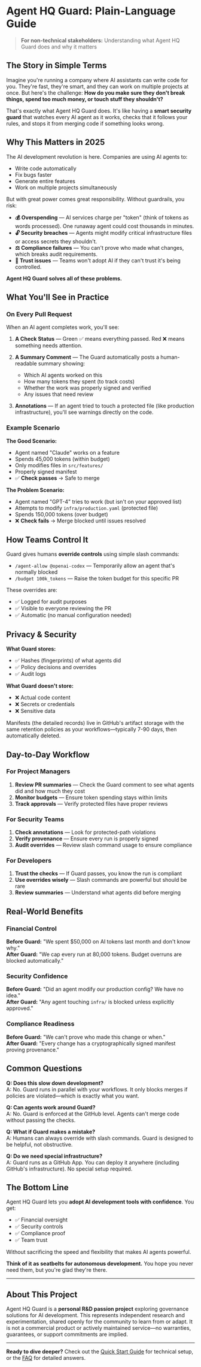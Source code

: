 # Agent HQ Guard: Plain-Language Guide

> **For non-technical stakeholders:** Understanding what Agent HQ Guard does and why it matters

## The Story in Simple Terms

Imagine you're running a company where AI assistants can write code for you. They're fast, they're smart, and they can work on multiple projects at once. But here's the challenge: **How do you make sure they don't break things, spend too much money, or touch stuff they shouldn't?**

That's exactly what Agent HQ Guard does. It's like having a **smart security guard** that watches every AI agent as it works, checks that it follows your rules, and stops it from merging code if something looks wrong.

## Why This Matters in 2025

The AI development revolution is here. Companies are using AI agents to:

- Write code automatically
- Fix bugs faster
- Generate entire features
- Work on multiple projects simultaneously

But with great power comes great responsibility. Without guardrails, you risk:

- **💰 Overspending** — AI services charge per "token" (think of tokens as words processed). One runaway agent could cost thousands in minutes.
- **🔓 Security breaches** — Agents might modify critical infrastructure files or access secrets they shouldn't.
- **⚖️ Compliance failures** — You can't prove who made what changes, which breaks audit requirements.
- **🤝 Trust issues** — Teams won't adopt AI if they can't trust it's being controlled.

**Agent HQ Guard solves all of these problems.**

## What You'll See in Practice

### On Every Pull Request

When an AI agent completes work, you'll see:

1. **A Check Status** — Green ✅ means everything passed. Red ❌ means something needs attention.
2. **A Summary Comment** — The Guard automatically posts a human-readable summary showing:
   - Which AI agents worked on this
   - How many tokens they spent (to track costs)
   - Whether the work was properly signed and verified
   - Any issues that need review

3. **Annotations** — If an agent tried to touch a protected file (like production infrastructure), you'll see warnings directly on the code.

### Example Scenario

**The Good Scenario:**

- Agent named "Claude" works on a feature
- Spends 45,000 tokens (within budget)
- Only modifies files in `src/features/`
- Properly signed manifest
- ✅ **Check passes** → Safe to merge

**The Problem Scenario:**

- Agent named "GPT-4" tries to work (but isn't on your approved list)
- Attempts to modify `infra/production.yaml` (protected file)
- Spends 150,000 tokens (over budget)
- ❌ **Check fails** → Merge blocked until issues resolved

## How Teams Control It

Guard gives humans **override controls** using simple slash commands:

- `/agent-allow @openai-codex` — Temporarily allow an agent that's normally blocked
- `/budget 100k_tokens` — Raise the token budget for this specific PR

These overrides are:

- ✅ Logged for audit purposes
- ✅ Visible to everyone reviewing the PR
- ✅ Automatic (no manual configuration needed)

## Privacy & Security

**What Guard stores:**

- ✅ Hashes (fingerprints) of what agents did
- ✅ Policy decisions and overrides
- ✅ Audit logs

**What Guard doesn't store:**

- ❌ Actual code content
- ❌ Secrets or credentials
- ❌ Sensitive data

Manifests (the detailed records) live in GitHub's artifact storage with the same retention policies as your workflows—typically 7-90 days, then automatically deleted.

## Day-to-Day Workflow

### For Project Managers

1. **Review PR summaries** — Check the Guard comment to see what agents did and how much they cost
2. **Monitor budgets** — Ensure token spending stays within limits
3. **Track approvals** — Verify protected files have proper reviews

### For Security Teams

1. **Check annotations** — Look for protected-path violations
2. **Verify provenance** — Ensure every run is properly signed
3. **Audit overrides** — Review slash command usage to ensure compliance

### For Developers

1. **Trust the checks** — If Guard passes, you know the run is compliant
2. **Use overrides wisely** — Slash commands are powerful but should be rare
3. **Review summaries** — Understand what agents did before merging

## Real-World Benefits

### Financial Control

**Before Guard:** "We spent $50,000 on AI tokens last month and don't know why."  
**After Guard:** "We cap every run at 80,000 tokens. Budget overruns are blocked automatically."

### Security Confidence

**Before Guard:** "Did an agent modify our production config? We have no idea."  
**After Guard:** "Any agent touching `infra/` is blocked unless explicitly approved."

### Compliance Readiness

**Before Guard:** "We can't prove who made this change or when."  
**After Guard:** "Every change has a cryptographically signed manifest proving provenance."

## Common Questions

**Q: Does this slow down development?**  
A: No. Guard runs in parallel with your workflows. It only blocks merges if policies are violated—which is exactly what you want.

**Q: Can agents work around Guard?**  
A: No. Guard is enforced at the GitHub level. Agents can't merge code without passing the checks.

**Q: What if Guard makes a mistake?**  
A: Humans can always override with slash commands. Guard is designed to be helpful, not obstructive.

**Q: Do we need special infrastructure?**  
A: Guard runs as a GitHub App. You can deploy it anywhere (including GitHub's infrastructure). No special setup required.

## The Bottom Line

Agent HQ Guard lets you **adopt AI development tools with confidence**. You get:

- ✅ Financial oversight
- ✅ Security controls
- ✅ Compliance proof
- ✅ Team trust

Without sacrificing the speed and flexibility that makes AI agents powerful.

**Think of it as seatbelts for autonomous development.** You hope you never need them, but you're glad they're there.

---

## About This Project

Agent HQ Guard is a **personal R&D passion project** exploring governance solutions for AI development. This represents independent research and experimentation, shared openly for the community to learn from or adapt. It is not a commercial product or actively maintained service—no warranties, guarantees, or support commitments are implied.

---

**Ready to dive deeper?** Check out the [Quick Start Guide](quickstart.md) for technical setup, or the [FAQ](faq.md) for detailed answers.
